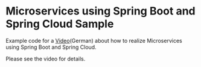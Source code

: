 # Microservices using Spring Boot and Spring Cloud Sample

Example code for a [Video](https://www.predic8.de/microservices-spring-boot-spring-cloud-video.htm)(German) about how to realize Microservices using Spring Boot and Spring Cloud.

Please see the video for details.
